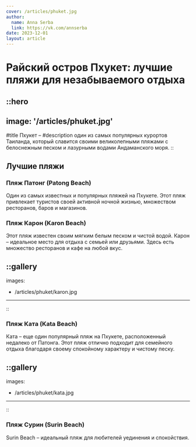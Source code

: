 ```yaml
---
cover: /articles/phuket.jpg
author:
  name: Anna Serba
  link: https://vk.com/annserba
date: 2023-12-01
layout: article
---
```


# Райский остров Пхукет: лучшие пляжи для незабываемого отдыха

::hero
---
image: '/articles/phuket.jpg'
---
#title
Пхукет –
#description
один из самых популярных курортов Таиланда, который славится своими великолепными пляжами с белоснежным песком и лазурными водами Андаманского моря.
::
 
## Лучшие пляжи

### Пляж Патонг (Patong Beach)

Один из самых известных и популярных пляжей на Пхукете. Этот пляж привлекает туристов своей активной ночной жизнью, множеством ресторанов, баров и магазинов.

### Пляж Карон (Karon Beach)

Этот пляж известен своим мягким белым песком и чистой водой. Карон – идеальное место для отдыха с семьей или друзьями. Здесь есть множество ресторанов и кафе на любой вкус.

::gallery
---
images:
  - /articles/phuket/karon.jpg
---
::

### Пляж Ката (Kata Beach)

Ката – еще один популярный пляж на Пхукете, расположенный недалеко от Патонга. Этот пляж отлично подходит для семейного отдыха благодаря своему спокойному характеру и чистому песку.

::gallery
---
images:
  - /articles/phuket/kata.jpg
---
::

### Пляж Сурин (Surin Beach)


Surin Beach – идеальный пляж для любителей уединения и спокойствия.

